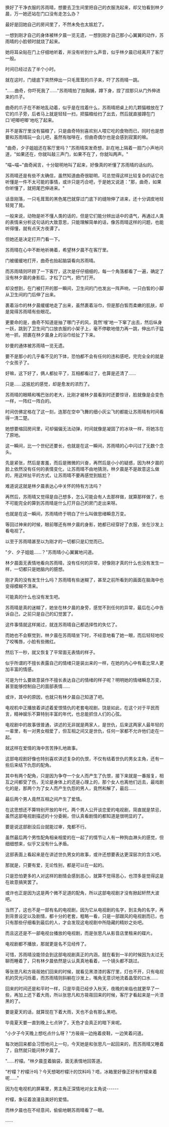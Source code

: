 <link rel="stylesheet" href="../../styles/text.css" />

换好了干净衣服的苏雨晴，想要去卫生间里把自己的衣服洗起来，却又怕看到林夕晨，万一她还站在门口没有走怎么办？

最好是回她自己的房间里了，不然未免也太尴尬了。

一想到刚才自己的身体被林夕晨一览无遗，一想到刚才自己那小心翼翼的动作，苏雨晴的小脸顿时就烧了起来。

她将耳朵贴在门上仔细地听着，并没有听到什么声音，似乎林夕晨已经离开了客厅一般。

时间已经过去了半个小时。

就在这时，门缝底下突然伸出一只毛茸茸的爪子来，吓了苏雨晴一跳。

"......曲奇，你吓死我了......"苏雨晴拍了拍胸脯，蹲下身，捏了捏那只从门外伸进来的爪子。

曲奇的爪子在不断地乱动着，似乎是在找着什么，苏雨晴把桌上的几颗猫粮放在了它的爪子旁，后者马上就是轻轻一扫，把猫粮给扫了出去，然后就直接蹲在门口'吧唧吧唧'地吃了起来。

并不是客厅里没有猫粮了，只是曲奇特别喜欢别人喂它吃的食物而已，同时也是想要和苏雨晴玩一会儿吧，虽然有咖啡在，但曲奇偶尔也是会感到寂寞的嘛。

"曲奇，夕子姐姐还在客厅里吗？"苏雨晴突发奇想，趴在地上隔着一扇门小声地问道，"如果还在，你就叫敲三声门，如果不在了，你就叫两声。"

"喵\~喵\~"曲奇闻言，十分聪明地叫了起来，好像真的听懂了苏雨晴的话似的。

苏雨晴还是有些不太确信，虽然知道曲奇很聪明，可总觉得这样比较复杂的话它也听懂是一件不太可能的事情，或许只是巧合吧，于是她又说道："那，曲奇，如果你听懂了，就把尾巴伸进来。"

话音刚落，一只毛茸茸的黑色尾巴就穿过门底下的缝隙伸了进来，还十分调皮地轻轻晃了晃。

一般来说，动物是听不懂人类的话的，但是它们能分辨出话中的语气，再通过人类的表情来分析这句话的大致意思，只能理解简单的话，像苏雨晴这样的问题，也能听得懂，就有点天方夜谭了。

但她还是决定打开门看一下。

苏雨晴在心中不断地祈祷着，希望林夕晨不在客厅里。

门被缓缓地打开，曲奇也抬起脑袋看向苏雨晴。

而苏雨晴则环顾了一下客厅，这次是仔仔细细的，每一个角落都看了一遍，确定了没有林夕晨的身影后，才松了口气，把门打开。

却没想到，在门被打开的那一瞬间，卫生间的门也发出一阵声响，一只白皙的小脚从卫生间的门后伸了出来。

裹着浴巾的林夕晨缓缓地走了出来，虽然裹着浴巾，但是那白皙而柔嫩的肌肤，却是晃得苏雨晴有些眼花。

更要命的是，曲奇不知道是抽了哪门子的风，竟然'嗖'地一下窜了出去，然后纵身一跃，跳到了卫生间门口放衣服的小架子上，毫不停歇地借力再一跳，伸出爪子猛地一抓，把裹在林夕晨身上的浴巾给扯了下来。

妙曼的通体被苏雨晴一览无遗。

要不是那小的几乎看不见的下体，恐怕都不会有任何的违和感吧，完完全全的就是个女孩子了。

好嘛，这下好了，俩人都扯平了，互相都看过了，也算是还清了......

只是......这尴尬的感觉，却是愈发的浓烈了。

苏雨晴的眼睛和嘴巴张的老大，比刚才被林夕晨看到时还要惊讶，脸就像是会变色一样，一阵红一阵白的。

时间仿佛定格在了这一刻，连那在空中飞舞的细小灰尘飞的都能让苏雨晴有时间看得一清二楚。

她想要缩回房间里，可却偏偏无法动弹，时间就像是凝固了的冰块一样，将她冻在了原地。

这一瞬间，比一个世纪还要长，也就是在这一瞬间，苏雨晴的心中闪过了无数个念头。

先是紧张，然后是害羞，而后是微微的兴奋，再然后是小小的疑惑，因为林夕晨的脸上依然没有任何的表情变化，让苏雨晴不由地猜测，林夕晨是不是故意这么做的，用这样扯平的方式，让苏雨晴不要再感觉到尴尬？

难道说这就是林夕晨表达心中关怀的特有方法吗？

再然后，苏雨晴又觉得是自己想多，怎么可能会有人去那样做，就算那样做了，也不可能完全的算到苏雨晴是什么打开自己的房门走出来呀。

也就是在这一瞬间，苏雨晴终于明白了什么叫做思绪瞬息万变。

等回过神来的时候，眼前哪还有林夕晨的身影，她都已经穿好了衣服，坐在沙发上看电视了。

以至于苏雨晴甚至以为刚才的一切都只是幻觉而已。

"夕、夕子姐姐......？"苏雨晴小心翼翼地问道。

林夕晨面无表情地看向苏雨晴，没有任何的异常，好像刚才真的什么也没有发生一样，一切都只是她脑内的臆想。

刚才真的没有发生什么吗？苏雨晴有些迷糊了，甚至之前所看到的画面在脑海中也变得模糊不清来。

可能真的什么也没有发生吧。

苏雨晴是真的迷糊了，她坐在林夕晨的身旁，感觉不到任何的异常，最后在心中告诉自己，之前只是自己的幻觉罢了。

这件事情就这样揭过，就连苏雨晴自己都选择性的失忆了。

而她也不会察觉到，林夕晨在苏雨晴坐下时，不经意地看了她一眼，而后轻轻地咬了咬嘴唇，小脸有些微红。

然后下一秒，就又恢复了平常面无表情的样子。

似乎所谓的不擅长表露自己的情绪只是装出来的一样，在她的内心中有着比常人更加丰富的情感。

可是为什么要故意装作不擅长表达自己的情绪的样子呢？明明她的情绪瞬息万变，甚至能够控制自己的面部表情......

或许，其中的原因，也就只有林夕晨自己知道了吧。

电视机中正播放着讲述着爱恨情仇的老套电视剧，饶是如此，在这个对于平民而言，精神娱乐不算特别丰富的年代，也总能抓住人们的心弦。

电视剧中的故事很普通，讲述的无非就是两家人，是世仇，后来这两家人最年轻的一辈里，有一对男女相爱了，但互相之间又是世仇，任何一家都不允许他们走在一起。

就这样在爱情的海中苦苦挣扎地故事。

这部电视剧好像也特别喜欢讲述复杂的仇恨，不仅有结着世仇的男女主角，还有一些后来结下仇怨的配角。

其中有两个配角，只是因为争夺一个女人而产生了仇恨，接下来就是一番报复，相互之间都受了伤，无论是身体上的还是心理上的，那个女人也离他们远去，最戏剧化的是，那两个为了女人而产生仇怨的男人，竟然和解了，最后......

最后两个男人竟然互相之间产生了爱情。

在这思想还不算特别开放的年代，两个男人公开谈恋爱的电视剧，简直就是禁忌，虽然这部电视剧描述的十分委婉，但认真看剧情的都知道是很明显的了。

要是说这部剧没后台就能过审，鬼都不行。

虽然最后两个男性配角相亲相爱的在一起了的情节让人有一种狗血淋头的感觉，但细细想来，似乎又没有什么矛盾。

这部表面上看起来是在讲述世仇男女的故事，或许还想要表达更深层次的含义吧。

那就是，只要有爱，无论性别，都是可以在一起的。

只是恐怕更多的人对这样的剧情会感到恶心，就算不觉得恶心，也顶多是觉得这是在故意搞笑罢了。

或许也正是因为这是两个微不足道的配角，所以这部电视剧才没有掀起轩然大波吧。

当然了，这也不是一部有名的电视剧，因为它从电视剧的名字，到主角的名字，再到背景设定以及剧情，都十分的老套，粗略一看，只是一部跟风的电视剧而已，也只有那些仔细看到最后的人，才会发现这电视剧中所隐藏的精妙之处吧。

而且这还是不一部电视台播放的电视剧，而是张思凡从影音店里租来的碟片。

电视剧都不播放，那就更是名不见经传了。

可惜，苏雨晴没能领会到这部电视剧真正的内涵，就在看到一半的时候因为太过无聊而睡着了，只有林夕晨依然是认认真真地看着，一个镜头都不跳过。

等张思凡和方莜莜她们回来的时候，就看见黑漆漆的客厅里，灯也不开，只有电视机的荧光闪烁着，而苏雨晴则斜躺在沙发上，嘴角无意识地流着晶莹的口水......

回来的时间还是和平时一样，只是毕竟已经步入秋天，夜晚的来临也就更早了一些，再加上还下着大雨，所以张思凡和方莜莜回来的时候，客厅才看起来是一片漆黑的了。

要是夏天的话，就算现在下着大雨，天也不会有那么黑吧。

毕竟夏天要一直到晚上七点钟了，天色才会真正的暗下来呢。

"小夕子今天晚上想吃点什么呀？"方莜莜一边拖着皮鞋，一边笑着问道。

每次她回来都会习惯地问上一句，今天她是和张思凡一起回来的，而苏雨晴又睡着了，自然就只能问林夕晨了。

"......柠檬。"林夕晨歪着脑袋，面无表情地回答道。

"柠檬？柠檬汁吗？今天想喝柠檬汁的饮料吗？唔，冰箱里好像正好有柠檬来着呢......"

因为在电视机的屏幕里，男主角正深情地对女主角说------

柠檬，象征着浪漫且美好的爱情。

而林夕晨也在不经意间，偷偷地朝苏雨晴看了一眼。

......
